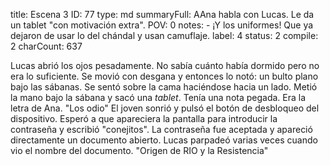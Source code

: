 title:          Escena 3
ID:             77
type:           md
summaryFull:    AAna habla con Lucas. Le da un tablet "con motivación extra".
POV:            0
notes:          - ¡Y los uniformes! Que ya dejaron de usar lo del chándal y usan camuflaje.
label:          4
status:         2
compile:        2
charCount:      637


Lucas abrió los ojos pesadamente. No sabía cuánto había dormido pero no era lo suficiente.
Se movió con desgana y entonces lo notó: un bulto plano bajo las sábanas. Se sentó sobre la cama haciéndose hacia un lado. Metió la mano bajo la sábana y sacó una *tablet*.
Tenía una nota pegada. Era la letra de Ana.
"Los odio"
El joven sonrió y pulsó el botón de desbloqueo del dispositivo. Esperó a que apareciera  la pantalla para introducir la contraseña y escribió "conejitos".
La contraseña fue aceptada y apareció directamente un documento abierto. Lucas parpadeó varias veces cuando vio el nombre del documento.
"Origen de RIO y la Resistencia"